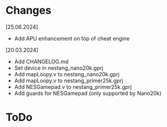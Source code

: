# Changes

[25.06.2024]
- Add APU enhancement on top of cheat engine

[20.03.2024]
- Add CHANGELOG.md
- Set device in nestang_nano20k.gprj
- Add mapLoopy.v to nestang_nano20k.gprj
- Add mapLoopy.v to nestang_primer25k.gprj
- Add NESGamepad.v to nestang_primer25k.gprj
- Add guards for NESGamepad (only supported by Nano20k)

# ToDo